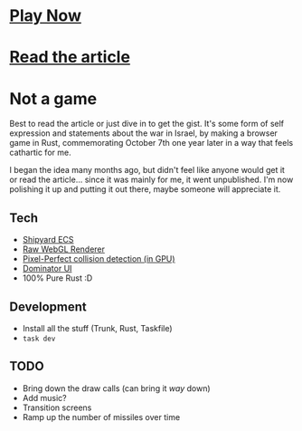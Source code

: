 # [Play Now](https://dakom.github.io/not-a-game)  
# [Read the article](https://dakom.github.io/not-a-game/media/html/about.html)

# Not a game

Best to read the article or just dive in to get the gist. It's some form of self expression and statements about the war in Israel, by making a browser game in Rust, commemorating October 7th one year later in a way that feels cathartic for me.

I began the idea many months ago, but didn't feel like anyone would get it or read the article... since it was mainly for me, it went unpublished. I'm now polishing it up and putting it out there, maybe someone will appreciate it.

## Tech

* [Shipyard ECS](https://github.com/leudz/shipyard)
* [Raw WebGL Renderer](./src/renderer)
* [Pixel-Perfect collision detection (in GPU)](./src/collision/intersection.rs#L74)
* [Dominator UI](https://github.com/Pauan/rust-dominator)
* 100% Pure Rust :D

## Development

* Install all the stuff (Trunk, Rust, Taskfile)
* `task dev`

## TODO

* Bring down the draw calls (can bring it _way_ down)
* Add music?
* Transition screens
* Ramp up the number of missiles over time
